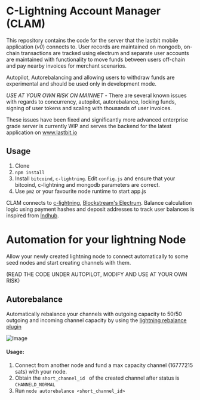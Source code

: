 # C-Lightning Account Manager (CLAM)

This repository contains the code for the server that the lastbit mobile application (*v0*) connects to. User records are maintained on mongodb, on-chain transactions are tracked using electrum and separate user accounts are maintained with functionality to move funds between users off-chain and pay nearby invoices for merchant scenarios. 

Autopilot, Autorebalancing and allowing users to withdraw funds are experimental and should be used only in development mode.

*USE AT YOUR OWN RISK ON MAINNET* - There are several known issues with regards to concurrency, autopilot, autorebalance, locking funds, signing of user tokens and scaling with thousands of user invoices. 

These issues have been fixed and significantly more advanced enterprise grade server is currently WIP and serves the backend for the latest application on www.lastbit.io

## Usage

1. Clone
2. `npm install`
3. Install `bitcoind`, `c-lightning`. Edit `config.js` and ensure that your bitcoind, c-lightning and mongodb parameters are correct.
4. Use `pm2` or your favourite node runtime to start app.js

CLAM connects to [c-lightning](https://github.com/ElementsProject/lightning), [Blockstream's Electrum](https://github.com/Blockstream/electrs). Balance calculation logic using payment hashes and deposit addresses to track user balances is inspired from [lndhub](https://github.com/BlueWallet/LndHub).

# Automation for your lightning Node

Allow your newly created lightning node to connect automatically to some seed nodes and start creating channels with them.

(READ THE CODE UNDER AUTOPILOT, MODIFY AND USE AT YOUR OWN RISK)

## Autorebalance

Automatically rebalance your channels with outgoing capacity to 50/50 outgoing and incoming channel capacity by using the [lightning rebalance plugin](https://github.com/lightningd/plugins/tree/master/rebalance)

![Image](https://user-images.githubusercontent.com/10804169/58201232-3fb5b380-7cdd-11e9-9134-afe552781714.PNG)

#### Usage:
1. Connect from another node and fund a max capacity channel (16777215 sats) with your node.
2. Obtain the `short_channel_id ` of the created channel after status is `CHANNELD_NORMAL`
3. Run `node autorebalance <short_channel_id>`
